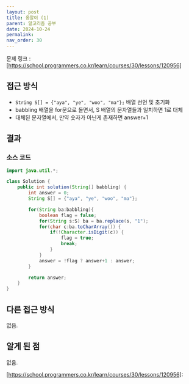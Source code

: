 ```yaml
---
layout: post
title: 옹알이 (1)
parent: 알고리즘 공부
date: 2024-10-24
permalink:
nav_order: 30
---
```


문제 링크 : [https://school.programmers.co.kr/learn/courses/30/lessons/120956]

## 접근 방식

- `String S[] = {"aya", "ye", "woo", "ma"};` 배열 선언 및 초기화
- babbling 배열을 for문으로 돌면서, S 배열의 문자열들과 일치하면 1로 대체
- 대체된 문자열에서, 만약 숫자가 아닌게 존재하면 answer+1

## 결과

### 소스 코드

```java
import java.util.*;

class Solution {
    public int solution(String[] babbling) {
        int answer = 0;
        String S[] = {"aya", "ye", "woo", "ma"};

        for(String ba:babbling){
            boolean flag = false;
            for(String s:S) ba = ba.replace(s, "1");
            for(char c:ba.toCharArray()) {
                if(!Character.isDigit(c)) {
                    flag = true;
                    break;
                }
            }
            answer = !flag ? answer+1 : answer;
        }

        return answer;
    }
}
```

## 다른 접근 방식

없음.

## 알게 된 점

없음.

[https://school.programmers.co.kr/learn/courses/30/lessons/120956]:

